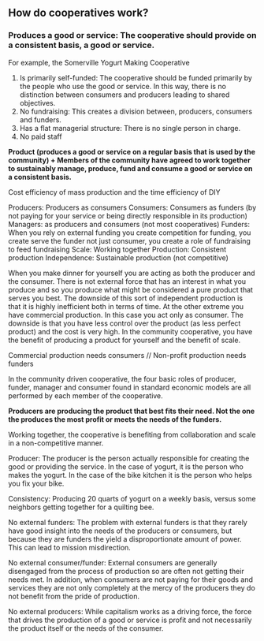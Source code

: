 ## How do cooperatives work? 

### Produces a good or service: The cooperative should provide on a consistent basis, a good or service. 

For example, the Somerville Yogurt Making Cooperative 
1. Is primarily self-funded: The cooperative should be funded primarily by the people who use the good or service. In this way, there is no distinction between consumers and producers leading to shared objectives. 
2. No fundraising: This creates a division between, producers, consumers and funders. 
3. Has a flat managerial structure: There is no single person in charge. 
4. No paid staff

**Product (produces a good or service on a regular basis that is used by the community) + Members of the community have agreed to work together to sustainably manage, produce, fund and consume a good or service on a consistent basis.**  

Cost efficiency of mass production and the time efficiency of DIY

Producers: Producers as consumers
Consumers: Consumers as funders (by not paying for your service or being directly responsible in its production)
Managers: as producers and consumers (not most cooperatives)
Funders: When you rely on external funding you create competition for funding, you create serve the funder not just consumer, you create a role of fundraising to feed fundraising
Scale: Working together
Production: Consistent production
Independence: Sustainable production (not competitive)

When you make dinner for yourself you are acting as both the producer and the consumer. There is not external force that has an interest in what you produce and so you produce what might be considered a pure product that serves you best. The downside of this sort of independent production is that it is highly inefficient both in terms of time. At the other extreme you have commercial production. In this case you act only as consumer. The downside is that you have less control over the product (as less perfect product) and the cost is very high. In the community cooperative, you have the benefit of producing a product for yourself and the benefit of scale.

Commercial production needs consumers // Non-profit production needs funders

In the community driven cooperative, the four basic roles of producer, funder, manager and consumer found in standard economic models are all performed by each member of the cooperative. 

**Producers are producing the product that best fits their need. Not the one the produces the most profit or meets the needs of the funders.** 

Working together, the cooperative is benefiting from collaboration and scale in a non-competitive manner. 

Producer: The producer is the person actually responsible for creating the good or providing the service. In the case of yogurt, it is the person who makes the yogurt. In the case of the bike kitchen it is the person who helps you fix your bike. 

Consistency: Producing 20 quarts of yogurt on a weekly basis, versus some neighbors getting together for a quilting bee.

No external funders: The problem with external funders is that they rarely have good insight into the needs of the producers or consumers, but because they are funders the yield a disproportionate amount of power. This can lead to mission misdirection.

No external consumer/funder: External consumers are generally disengaged from the process of production so are often not getting their needs met. In addition, when consumers are not paying for their goods and services they are not only  completely at the mercy of the producers they do not benefit from the pride of production.

No external producers: While capitalism works as a driving force, the force that drives the production of a good or service is profit and not necessarily the product itself or the needs of the consumer.
